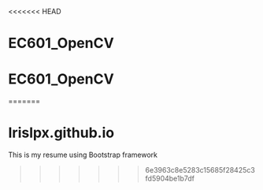 <<<<<<< HEAD
# EC601_OpenCV
# EC601_OpenCV
=======
# Irislpx.github.io

This is my resume using Bootstrap framework
>>>>>>> 6e3963c8e5283c15685f28425c3fd5904be1b7df
